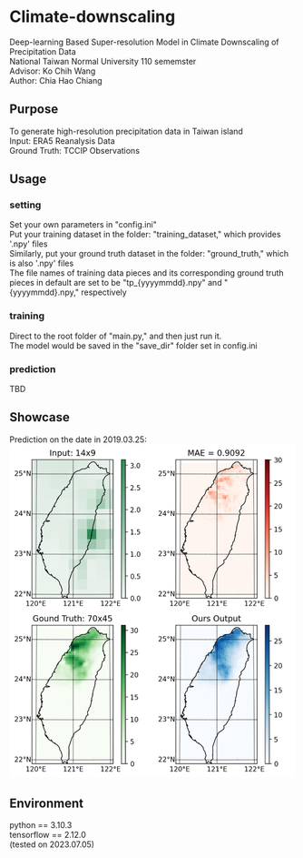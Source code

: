# Climate-downscaling
Deep-learning Based Super-resolution Model in Climate Downscaling of Precipitation Data </br>
National Taiwan Normal University 110 sememster </br>
Advisor: Ko Chih Wang </br>
Author: Chia Hao Chiang </br>

## Purpose
To generate high-resolution precipitation data in Taiwan island </br>
Input: ERA5 Reanalysis Data </br>
Ground Truth: TCCIP Observations </br>

## Usage
### setting
Set your own parameters in "config.ini" </br>
Put your training dataset in the folder: "training_dataset," which provides '.npy' files </br>
Similarly, put your ground truth dataset in the folder: "ground_truth," which is also '.npy' files </br>
The file names of training data pieces and its corresponding ground truth pieces in default are set to be "tp_{yyyymmdd}.npy" and "{yyyymmdd}.npy," respectively </br>

### training
Direct to the root folder of "main.py," and then just run it. </br>
The model would be saved in the "save_dir" folder set in config.ini </br>

### prediction
TBD

## Showcase
Prediction on the date in 2019.03.25: </br>
![image](https://github.com/AugChiang/Climate-downscaling/blob/main/Example_20190325.png)

## Environment
python == 3.10.3 </br>
tensorflow == 2.12.0 </br>
(tested on 2023.07.05)
